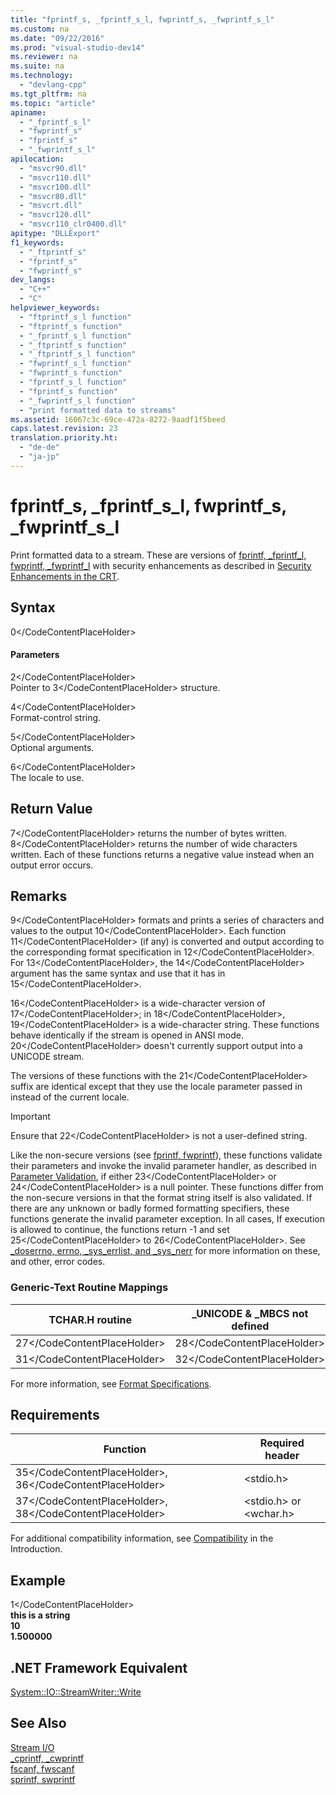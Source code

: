 ```yaml
---
title: "fprintf_s, _fprintf_s_l, fwprintf_s, _fwprintf_s_l"
ms.custom: na
ms.date: "09/22/2016"
ms.prod: "visual-studio-dev14"
ms.reviewer: na
ms.suite: na
ms.technology: 
  - "devlang-cpp"
ms.tgt_pltfrm: na
ms.topic: "article"
apiname: 
  - "_fprintf_s_l"
  - "fwprintf_s"
  - "fprintf_s"
  - "_fwprintf_s_l"
apilocation: 
  - "msvcr90.dll"
  - "msvcr110.dll"
  - "msvcr100.dll"
  - "msvcr80.dll"
  - "msvcrt.dll"
  - "msvcr120.dll"
  - "msvcr110_clr0400.dll"
apitype: "DLLExport"
f1_keywords: 
  - "_ftprintf_s"
  - "fprintf_s"
  - "fwprintf_s"
dev_langs: 
  - "C++"
  - "C"
helpviewer_keywords: 
  - "ftprintf_s_l function"
  - "ftprintf_s function"
  - "_fprintf_s_l function"
  - "_ftprintf_s function"
  - "_ftprintf_s_l function"
  - "fwprintf_s_l function"
  - "fwprintf_s function"
  - "fprintf_s_l function"
  - "fprintf_s function"
  - "_fwprintf_s_l function"
  - "print formatted data to streams"
ms.assetid: 16067c3c-69ce-472a-8272-9aadf1f5beed
caps.latest.revision: 23
translation.priority.ht: 
  - "de-de"
  - "ja-jp"
---
```

# fprintf_s, _fprintf_s_l, fwprintf_s, _fwprintf_s_l
Print formatted data to a stream. These are versions of [fprintf, _fprintf_l, fwprintf, _fwprintf_l](../vs140/fprintf--_fprintf_l--fwprintf--_fwprintf_l.md) with security enhancements as described in [Security Enhancements in the CRT](../vs140/security-features-in-the-crt.md).  
  
## Syntax  
  
<CodeContentPlaceHolder>0\</CodeContentPlaceHolder>  
#### Parameters  
 <CodeContentPlaceHolder>2\</CodeContentPlaceHolder>  
 Pointer to <CodeContentPlaceHolder>3\</CodeContentPlaceHolder> structure.  
  
 <CodeContentPlaceHolder>4\</CodeContentPlaceHolder>  
 Format-control string.  
  
 <CodeContentPlaceHolder>5\</CodeContentPlaceHolder>  
 Optional arguments.  
  
 <CodeContentPlaceHolder>6\</CodeContentPlaceHolder>  
 The locale to use.  
  
## Return Value  
 <CodeContentPlaceHolder>7\</CodeContentPlaceHolder> returns the number of bytes written. <CodeContentPlaceHolder>8\</CodeContentPlaceHolder> returns the number of wide characters written. Each of these functions returns a negative value instead when an output error occurs.  
  
## Remarks  
 <CodeContentPlaceHolder>9\</CodeContentPlaceHolder> formats and prints a series of characters and values to the output <CodeContentPlaceHolder>10\</CodeContentPlaceHolder>*.* Each function <CodeContentPlaceHolder>11\</CodeContentPlaceHolder> (if any) is converted and output according to the corresponding format specification in <CodeContentPlaceHolder>12\</CodeContentPlaceHolder>*.* For <CodeContentPlaceHolder>13\</CodeContentPlaceHolder>, the <CodeContentPlaceHolder>14\</CodeContentPlaceHolder> argument has the same syntax and use that it has in <CodeContentPlaceHolder>15\</CodeContentPlaceHolder>.  
  
 <CodeContentPlaceHolder>16\</CodeContentPlaceHolder> is a wide-character version of <CodeContentPlaceHolder>17\</CodeContentPlaceHolder>; in <CodeContentPlaceHolder>18\</CodeContentPlaceHolder>, <CodeContentPlaceHolder>19\</CodeContentPlaceHolder> is a wide-character string. These functions behave identically if the stream is opened in ANSI mode. <CodeContentPlaceHolder>20\</CodeContentPlaceHolder> doesn't currently support output into a UNICODE stream.  
  
 The versions of these functions with the <CodeContentPlaceHolder>21\</CodeContentPlaceHolder> suffix are identical except that they use the locale parameter passed in instead of the current locale.  
  
> [!IMPORTANT]
>  Ensure that <CodeContentPlaceHolder>22\</CodeContentPlaceHolder> is not a user-defined string.  
  
 Like the non-secure versions (see [fprintf, fwprintf](../vs140/fprintf--_fprintf_l--fwprintf--_fwprintf_l.md)), these functions validate their parameters and invoke the invalid parameter handler, as described in [Parameter Validation](../vs140/parameter-validation.md), if either <CodeContentPlaceHolder>23\</CodeContentPlaceHolder> or <CodeContentPlaceHolder>24\</CodeContentPlaceHolder> is a null pointer. These functions differ from the non-secure versions  in that the format string itself is also validated. If there are any unknown or badly formed formatting specifiers, these functions generate the invalid parameter exception. In all cases, If execution is allowed to continue, the functions return -1 and set <CodeContentPlaceHolder>25\</CodeContentPlaceHolder> to <CodeContentPlaceHolder>26\</CodeContentPlaceHolder>. See [_doserrno, errno, _sys_errlist, and _sys_nerr](../vs140/errno--_doserrno--_sys_errlist--and-_sys_nerr.md) for more information on these, and other, error codes.  
  
### Generic-Text Routine Mappings  
  
|TCHAR.H routine|_UNICODE & _MBCS not defined|_MBCS defined|_UNICODE defined|  
|---------------------|------------------------------------|--------------------|-----------------------|  
|<CodeContentPlaceHolder>27\</CodeContentPlaceHolder>|<CodeContentPlaceHolder>28\</CodeContentPlaceHolder>|<CodeContentPlaceHolder>29\</CodeContentPlaceHolder>|<CodeContentPlaceHolder>30\</CodeContentPlaceHolder>|  
|<CodeContentPlaceHolder>31\</CodeContentPlaceHolder>|<CodeContentPlaceHolder>32\</CodeContentPlaceHolder>|<CodeContentPlaceHolder>33\</CodeContentPlaceHolder>|<CodeContentPlaceHolder>34\</CodeContentPlaceHolder>|  
  
 For more information, see [Format Specifications](../vs140/format-specification-syntax--printf-and-wprintf-functions.md).  
  
## Requirements  
  
|Function|Required header|  
|--------------|---------------------|  
|<CodeContentPlaceHolder>35\</CodeContentPlaceHolder>, <CodeContentPlaceHolder>36\</CodeContentPlaceHolder>|\<stdio.h>|  
|<CodeContentPlaceHolder>37\</CodeContentPlaceHolder>, <CodeContentPlaceHolder>38\</CodeContentPlaceHolder>|\<stdio.h> or \<wchar.h>|  
  
 For additional compatibility information, see [Compatibility](../vs140/compatibility.md) in the Introduction.  
  
## Example  
  
<CodeContentPlaceHolder>1\</CodeContentPlaceHolder>  
 **this is a string**  
**10**  
**1.500000**   
## .NET Framework Equivalent  
 [System::IO::StreamWriter::Write](https://msdn.microsoft.com/en-us/library/system.io.streamwriter.write.aspx)  
  
## See Also  
 [Stream I/O](../vs140/stream-i-o.md)   
 [_cprintf, _cwprintf](../vs140/_cprintf--_cprintf_l--_cwprintf--_cwprintf_l.md)   
 [fscanf, fwscanf](../vs140/fscanf--_fscanf_l--fwscanf--_fwscanf_l.md)   
 [sprintf, swprintf](../vs140/sprintf--_sprintf_l--swprintf--_swprintf_l--__swprintf_l.md)